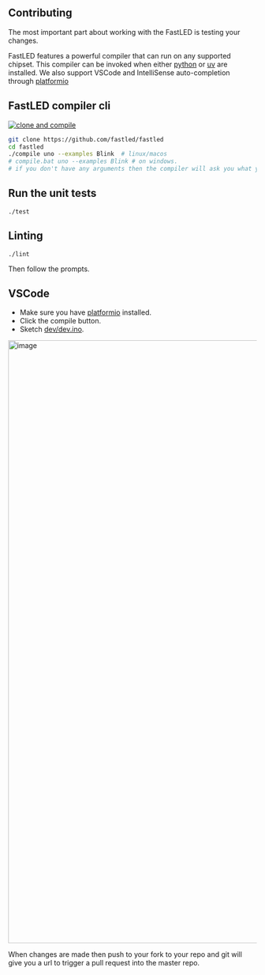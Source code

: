 ## Contributing

The most important part about working with the FastLED is testing your changes.

FastLED features a powerful compiler that can run on any supported chipset. This compiler can be invoked when either [python](https://www.python.org/downloads/) or [uv](https://github.com/astral-sh/uv) are installed. We also support VSCode and IntelliSense auto-completion through [platformio](https://marketplace.visualstudio.com/items?itemName=platformio.platformio-ide)

## FastLED compiler cli

[![clone and compile](https://github.com/FastLED/FastLED/actions/workflows/build_default.yml/badge.svg)](https://github.com/FastLED/FastLED/actions/workflows/build_default.yml)

```bash
git clone https://github.com/fastled/fastled
cd fastled
./compile uno --examples Blink  # linux/macos
# compile.bat uno --examples Blink # on windows.
# if you don't have any arguments then the compiler will ask you what you want.
```

## Run the unit tests

```
./test
````

## Linting

```
./lint
```

Then follow the prompts.

## VSCode

 * Make sure you have [platformio](https://marketplace.visualstudio.com/items?itemName=platformio.platformio-ide) installed.
 * Click the compile button.
 * Sketch [dev/dev.ino](dev/dev.ino).

<img width="1220" alt="image" src="https://github.com/user-attachments/assets/66f1832d-3cfb-4633-8af8-e66148bcad1b">

When changes are made then push to your fork to your repo and git will give you a url to trigger a pull request into the master repo.
